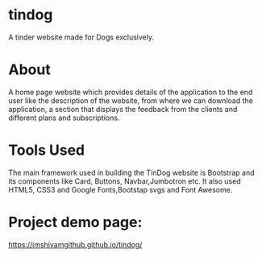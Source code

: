 # tindog
A tinder website made  for Dogs exclusively.
# About
A home page website which provides details of the application to the end user like the description of the website, from where we can download the application, a section that displays the feedback from the clients and different plans and subscriptions.
# Tools Used
The main framework used in building the TinDog website is Bootstrap and its components like Card, Buttons, Navbar,Jumbotron etc. It also used HTML5, CSS3 and Google Fonts,Bootstap svgs and Font Awesome.
#  Project demo page: 
https://imshivamgithub.github.io/tindog/ 
